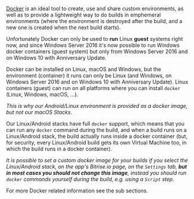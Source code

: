 
[Docker](https://www.docker.com/) is an ideal tool to create, use and share custom environments,
as well as to provide a lightweight way to do builds in emphemeral environments (where
the environment is destroyed after the build, and a new one is created when the next build starts).

Unfortunately Docker can only be used to __run__ Linux __guest__ systems right now,
and since Windows Server 2016 it's now possible to run Windows docker containers (guest system)
but only from Windows Server 2016 and on Windows 10 with Anniversary Update.

Docker can be installed on Linux, macOS and Windows, but the environment (container)
it runs can only be Linux (and Windows, on Windows Server 2016 and on Windows 10 with Anniversary Update).
Linux containers (guest) can run on all platforms where you can install `docker` (Linux, Windows, macOS, ...).

_This is why our Android/Linux environment is provided as a docker image, but not our macOS Stacks._

Our Linux/Android stacks have full `docker` support, which means that you can run
any `docker` command during the build, and when a build runs on a Linux/Android
stack, the build actually runs inside a docker container (but, for security,
every Linux/Android build gets its own Virtual Machine too, in which the build
runs in a docker container).

_It is possible to set a custom docker image for your builds if you select the Linux/Android
stack, on the app's Bitrise.io page, on the `Settings` tab,
__but in most cases you should not change this image__,
instead you should run `docker` commands yourself during the build, e.g. using a `Script` step._

For more Docker related information see the sub sections.
